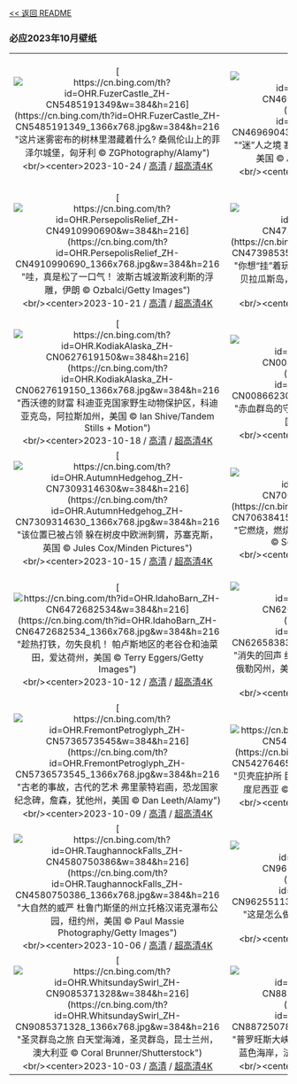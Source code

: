 [<< 返回 README](../../README.md)
### 必应2023年10月壁纸
||||
|:---:|:---:|:---:|
|[![https://cn.bing.com/th?id=OHR.FuzerCastle_ZH-CN5485191349&w=384&h=216](https://cn.bing.com/th?id=OHR.FuzerCastle_ZH-CN5485191349_1366x768.jpg&w=384&h=216 "这片迷雾密布的树林里潜藏着什么?&#10;桑佩伦山上的菲泽尔城堡，匈牙利&#10;© ZGPhotography/Alamy")](https://cn.bing.com/search?q=%e5%8c%88%e7%89%99%e5%88%a9&form=hpcapt&mkt=zh-cn&filters=HpDate:"20231023_1600")<br/><center>2023-10-24 / [高清](https://cn.bing.com/th?id=OHR.FuzerCastle_ZH-CN5485191349_1920x1200.jpg&w=1920&h=1200) / [超高清4K](https://cn.bing.com/th?id=OHR.FuzerCastle_ZH-CN5485191349_UHD.jpg&w=3840&h=2160)<center/>|[![https://cn.bing.com/th?id=OHR.PoconosMaze_ZH-CN4696904367&w=384&h=216](https://cn.bing.com/th?id=OHR.PoconosMaze_ZH-CN4696904367_1366x768.jpg&w=384&h=216 "“迷”人之境&#10;塞勒斯堡的玉米迷宫，宾夕法尼亚州，美国&#10;© Alex Potemkin/Getty Images")](https://cn.bing.com/search?q=%e5%ae%be%e5%a4%95%e6%b3%95%e5%b0%bc%e4%ba%9a%e5%b7%9e&form=hpcapt&mkt=zh-cn&filters=HpDate:"20231022_1600")<br/><center>2023-10-23 / [高清](https://cn.bing.com/th?id=OHR.PoconosMaze_ZH-CN4696904367_1920x1200.jpg&w=1920&h=1200) / [超高清4K](https://cn.bing.com/th?id=OHR.PoconosMaze_ZH-CN4696904367_UHD.jpg&w=3840&h=2160)<center/>|[![https://cn.bing.com/th?id=OHR.AstoriaBridge_ZH-CN5052905610&w=384&h=216](https://cn.bing.com/th?id=OHR.AstoriaBridge_ZH-CN5052905610_1366x768.jpg&w=384&h=216 "一条用桁架架起来的公路&#10;哥伦比亚河上的阿斯托里亚-梅格勒大桥，阿斯托里亚区，俄勒冈州，美国&#10;© Dan Mihai/Getty Images")](https://cn.bing.com/search?q=%e5%93%a5%e4%bc%a6%e6%af%94%e4%ba%9a%e6%b2%b3&form=hpcapt&mkt=zh-cn&filters=HpDate:"20231021_1600")<br/><center>2023-10-22 / [高清](https://cn.bing.com/th?id=OHR.AstoriaBridge_ZH-CN5052905610_1920x1200.jpg&w=1920&h=1200) / [超高清4K](https://cn.bing.com/th?id=OHR.AstoriaBridge_ZH-CN5052905610_UHD.jpg&w=3840&h=2160)<center/>|
|[![https://cn.bing.com/th?id=OHR.PersepolisRelief_ZH-CN4910990690&w=384&h=216](https://cn.bing.com/th?id=OHR.PersepolisRelief_ZH-CN4910990690_1366x768.jpg&w=384&h=216 "哇，真是松了一口气！&#10;波斯古城波斯波利斯的浮雕，伊朗&#10;© Ozbalci/Getty Images")](https://cn.bing.com/search?q=%e6%b3%a2%e6%96%af%e6%b3%a2%e5%88%a9%e6%96%af&form=hpcapt&mkt=zh-cn&filters=HpDate:"20231020_1600")<br/><center>2023-10-21 / [高清](https://cn.bing.com/th?id=OHR.PersepolisRelief_ZH-CN4910990690_1920x1200.jpg&w=1920&h=1200) / [超高清4K](https://cn.bing.com/th?id=OHR.PersepolisRelief_ZH-CN4910990690_UHD.jpg&w=3840&h=2160)<center/>|[![https://cn.bing.com/th?id=OHR.PygmySloth_ZH-CN4739853522&w=384&h=216](https://cn.bing.com/th?id=OHR.PygmySloth_ZH-CN4739853522_1366x768.jpg&w=384&h=216 "你想“挂”着玩吗？&#10;俾格米三趾树懒宝宝，埃斯库多贝拉瓜斯岛，巴拿马&#10;© Suzi Eszterhas/Minden Pictures")](https://cn.bing.com/search?q=%e6%a0%91%e6%87%92&form=hpcapt&mkt=zh-cn&filters=HpDate:"20231019_1600")<br/><center>2023-10-20 / [高清](https://cn.bing.com/th?id=OHR.PygmySloth_ZH-CN4739853522_1920x1200.jpg&w=1920&h=1200) / [超高清4K](https://cn.bing.com/th?id=OHR.PygmySloth_ZH-CN4739853522_UHD.jpg&w=3840&h=2160)<center/>|[![https://cn.bing.com/th?id=OHR.CastellyGwyntUK_ZH-CN1219668479&w=384&h=216](https://cn.bing.com/th?id=OHR.CastellyGwyntUK_ZH-CN1219668479_1366x768.jpg&w=384&h=216 "去而复返&#10;Castell y Gwynt，格莱德法赫山，雪墩山国家公园，英国北威尔士&#10;© Alan Novelli/Alamy Stock Photo")](https://cn.bing.com/search?q=Castell+y+Gwynt+Wales&form=hpcapt&mkt=zh-cn&filters=HpDate:"20231018_1600")<br/><center>2023-10-19 / [高清](https://cn.bing.com/th?id=OHR.CastellyGwyntUK_ZH-CN1219668479_1920x1200.jpg&w=1920&h=1200) / [超高清4K](https://cn.bing.com/th?id=OHR.CastellyGwyntUK_ZH-CN1219668479_UHD.jpg&w=3840&h=2160)<center/>|
|[![https://cn.bing.com/th?id=OHR.KodiakAlaska_ZH-CN0627619150&w=384&h=216](https://cn.bing.com/th?id=OHR.KodiakAlaska_ZH-CN0627619150_1366x768.jpg&w=384&h=216 "西沃德的财富&#10;科迪亚克国家野生动物保护区，科迪亚克岛，阿拉斯加州，美国&#10;© Ian Shive/Tandem Stills + Motion")](https://cn.bing.com/search?q=%e7%a7%91%e8%bf%aa%e4%ba%9a%e5%85%8b%e5%9b%bd%e5%ae%b6%e9%87%8e%e7%94%9f%e5%8a%a8%e7%89%a9%e4%bf%9d%e6%8a%a4%e5%8c%ba&form=hpcapt&mkt=zh-cn&filters=HpDate:"20231017_1600")<br/><center>2023-10-18 / [高清](https://cn.bing.com/th?id=OHR.KodiakAlaska_ZH-CN0627619150_1920x1200.jpg&w=1920&h=1200) / [超高清4K](https://cn.bing.com/th?id=OHR.KodiakAlaska_ZH-CN0627619150_UHD.jpg&w=3840&h=2160)<center/>|[![https://cn.bing.com/th?id=OHR.GenoeseTower_ZH-CN0086623003&w=384&h=216](https://cn.bing.com/th?id=OHR.GenoeseTower_ZH-CN0086623003_1366x768.jpg&w=384&h=216 "赤血群岛的守护者&#10;帕拉塔塔,阿雅克肖,科西嘉岛,法国&#10;© Jon Ingall/Alamy")](https://cn.bing.com/search?q=%e5%b8%95%e6%8b%89%e5%a1%94%e5%a1%94&form=hpcapt&mkt=zh-cn&filters=HpDate:"20231016_1600")<br/><center>2023-10-17 / [高清](https://cn.bing.com/th?id=OHR.GenoeseTower_ZH-CN0086623003_1920x1200.jpg&w=1920&h=1200) / [超高清4K](https://cn.bing.com/th?id=OHR.GenoeseTower_ZH-CN0086623003_UHD.jpg&w=3840&h=2160)<center/>|[![https://cn.bing.com/th?id=OHR.GoldenEnchantments_ZH-CN9686531344&w=384&h=216](https://cn.bing.com/th?id=OHR.GoldenEnchantments_ZH-CN9686531344_1366x768.jpg&w=384&h=216 "确实令人着迷&#10;金色落叶松和普鲁西克峰，魔力地带，华盛顿州，美国&#10;© Jim Patterson/Tandem Stills + Motion")](https://cn.bing.com/search?q=%e5%8d%8e%e7%9b%9b%e9%a1%bf%e5%b7%9e&form=hpcapt&mkt=zh-cn&filters=HpDate:"20231015_1600")<br/><center>2023-10-16 / [高清](https://cn.bing.com/th?id=OHR.GoldenEnchantments_ZH-CN9686531344_1920x1200.jpg&w=1920&h=1200) / [超高清4K](https://cn.bing.com/th?id=OHR.GoldenEnchantments_ZH-CN9686531344_UHD.jpg&w=3840&h=2160)<center/>|
|[![https://cn.bing.com/th?id=OHR.AutumnHedgehog_ZH-CN7309314630&w=384&h=216](https://cn.bing.com/th?id=OHR.AutumnHedgehog_ZH-CN7309314630_1366x768.jpg&w=384&h=216 "该位置已被占领&#10;躲在树皮中欧洲刺猬，苏塞克斯，英国&#10;© Jules Cox/Minden Pictures")](https://cn.bing.com/search?q=%e6%ac%a7%e6%b4%b2%e5%88%ba%e7%8c%ac&form=hpcapt&mkt=zh-cn&filters=HpDate:"20231014_1600")<br/><center>2023-10-15 / [高清](https://cn.bing.com/th?id=OHR.AutumnHedgehog_ZH-CN7309314630_1920x1200.jpg&w=1920&h=1200) / [超高清4K](https://cn.bing.com/th?id=OHR.AutumnHedgehog_ZH-CN7309314630_UHD.jpg&w=3840&h=2160)<center/>|[![https://cn.bing.com/th?id=OHR.RingEclipse_ZH-CN7063841581&w=384&h=216](https://cn.bing.com/th?id=OHR.RingEclipse_ZH-CN7063841581_1366x768.jpg&w=384&h=216 "它燃烧，燃烧，燃烧&#10;\"火环”日环食，多哈，卡特尔&#10;© Sorin Furcoi/Getty Images")](https://cn.bing.com/search?q=%e6%97%a5%e7%8e%af%e9%a3%9f&form=hpcapt&mkt=zh-cn&filters=HpDate:"20231013_1600")<br/><center>2023-10-14 / [高清](https://cn.bing.com/th?id=OHR.RingEclipse_ZH-CN7063841581_1920x1200.jpg&w=1920&h=1200) / [超高清4K](https://cn.bing.com/th?id=OHR.RingEclipse_ZH-CN7063841581_UHD.jpg&w=3840&h=2160)<center/>|[![https://cn.bing.com/th?id=OHR.ViesteItaly_ZH-CN6693499674&w=384&h=216](https://cn.bing.com/th?id=OHR.ViesteItaly_ZH-CN6693499674_1366x768.jpg&w=384&h=216 "住在悬崖边的日子&#10;加尔加诺半岛上的维埃斯特，阿普利亚，意大利&#10;© Pilat666/Getty Images")](https://cn.bing.com/search?q=%e7%bb%b4%e5%9f%83%e6%96%af%e7%89%b9+%e6%84%8f%e5%a4%a7%e5%88%a9&form=hpcapt&mkt=zh-cn&filters=HpDate:"20231012_1600")<br/><center>2023-10-13 / [高清](https://cn.bing.com/th?id=OHR.ViesteItaly_ZH-CN6693499674_1920x1200.jpg&w=1920&h=1200) / [超高清4K](https://cn.bing.com/th?id=OHR.ViesteItaly_ZH-CN6693499674_UHD.jpg&w=3840&h=2160)<center/>|
|[![https://cn.bing.com/th?id=OHR.IdahoBarn_ZH-CN6472682534&w=384&h=216](https://cn.bing.com/th?id=OHR.IdahoBarn_ZH-CN6472682534_1366x768.jpg&w=384&h=216 "趁热打铁，勿失良机！&#10;帕卢斯地区的老谷仓和油菜田，爱达荷州，美国&#10;© Terry Eggers/Getty Images")](https://cn.bing.com/search?q=%e5%b8%95%e5%8d%a2%e6%96%af%e5%9c%b0%e5%8c%ba&form=hpcapt&mkt=zh-cn&filters=HpDate:"20231011_1600")<br/><center>2023-10-12 / [高清](https://cn.bing.com/th?id=OHR.IdahoBarn_ZH-CN6472682534_1920x1200.jpg&w=1920&h=1200) / [超高清4K](https://cn.bing.com/th?id=OHR.IdahoBarn_ZH-CN6472682534_UHD.jpg&w=3840&h=2160)<center/>|[![https://cn.bing.com/th?id=OHR.JohnDayFossil_ZH-CN6265838332&w=384&h=216](https://cn.bing.com/th?id=OHR.JohnDayFossil_ZH-CN6265838332_1366x768.jpg&w=384&h=216 "消失的回声&#10;约翰迪化石床国家纪念地中的彩绘山，俄勒冈州，美国&#10;© Ben Herndon/Tandem Stills + Motion")](https://cn.bing.com/search?q=%e5%bd%a9%e7%bb%98%e5%b1%b1&form=hpcapt&mkt=zh-cn&filters=HpDate:"20231010_1600")<br/><center>2023-10-11 / [高清](https://cn.bing.com/th?id=OHR.JohnDayFossil_ZH-CN6265838332_1920x1200.jpg&w=1920&h=1200) / [超高清4K](https://cn.bing.com/th?id=OHR.JohnDayFossil_ZH-CN6265838332_UHD.jpg&w=3840&h=2160)<center/>|[![https://cn.bing.com/th?id=OHR.SoprisSunrise_ZH-CN5935701155&w=384&h=216](https://cn.bing.com/th?id=OHR.SoprisSunrise_ZH-CN5935701155_1366x768.jpg&w=384&h=216 "高高的落基山脉&#10;索普里斯山，科罗拉多州，美国&#10;© Jason Hatfield/Tandem Stills + Motion")](https://cn.bing.com/search?q=%e7%b4%a2%e6%99%ae%e9%87%8c%e6%96%af%e5%b1%b1&form=hpcapt&mkt=zh-cn&filters=HpDate:"20231009_1600")<br/><center>2023-10-10 / [高清](https://cn.bing.com/th?id=OHR.SoprisSunrise_ZH-CN5935701155_1920x1200.jpg&w=1920&h=1200) / [超高清4K](https://cn.bing.com/th?id=OHR.SoprisSunrise_ZH-CN5935701155_UHD.jpg&w=3840&h=2160)<center/>|
|[![https://cn.bing.com/th?id=OHR.FremontPetroglyph_ZH-CN5736573545&w=384&h=216](https://cn.bing.com/th?id=OHR.FremontPetroglyph_ZH-CN5736573545_1366x768.jpg&w=384&h=216 "古老的事故，古代的艺术&#10;弗里蒙特岩画，恐龙国家纪念碑，詹森，犹他州，美国&#10;© Dan Leeth/Alamy")](https://cn.bing.com/search?q=%e5%bc%97%e9%87%8c%e8%92%99%e7%89%b9%e5%b2%a9%e7%94%bb&form=hpcapt&mkt=zh-cn&filters=HpDate:"20231008_1600")<br/><center>2023-10-09 / [高清](https://cn.bing.com/th?id=OHR.FremontPetroglyph_ZH-CN5736573545_1920x1200.jpg&w=1920&h=1200) / [超高清4K](https://cn.bing.com/th?id=OHR.FremontPetroglyph_ZH-CN5736573545_UHD.jpg&w=3840&h=2160)<center/>|[![https://cn.bing.com/th?id=OHR.OctoClam_ZH-CN5427646548&w=384&h=216](https://cn.bing.com/th?id=OHR.OctoClam_ZH-CN5427646548_1366x768.jpg&w=384&h=216 "贝壳庇护所&#10;巨型蛤壳中的条纹蛸，苏拉威西海，印度尼西亚&#10;© Alex Mustard/Minden Pictures")](https://cn.bing.com/search?q=%e4%b8%96%e7%95%8c%e7%ab%a0%e9%b1%bc%e6%97%a5&form=hpcapt&mkt=zh-cn&filters=HpDate:"20231007_1600")<br/><center>2023-10-08 / [高清](https://cn.bing.com/th?id=OHR.OctoClam_ZH-CN5427646548_1920x1200.jpg&w=1920&h=1200) / [超高清4K](https://cn.bing.com/th?id=OHR.OctoClam_ZH-CN5427646548_UHD.jpg&w=3840&h=2160)<center/>|[![https://cn.bing.com/th?id=OHR.GrizzlyFalls_ZH-CN5152476563&w=384&h=216](https://cn.bing.com/th?id=OHR.GrizzlyFalls_ZH-CN5152476563_1366x768.jpg&w=384&h=216 "吃三文鱼自助餐的时间到了&#10;灰熊在卡特迈国家公园布鲁克斯瀑布捕捞鲑鱼，阿拉斯加州，美国&#10;© oksana.perkins/Shutterstock")](https://cn.bing.com/search?q=%e7%81%b0%e7%86%8a&form=hpcapt&mkt=zh-cn&filters=HpDate:"20231006_1600")<br/><center>2023-10-07 / [高清](https://cn.bing.com/th?id=OHR.GrizzlyFalls_ZH-CN5152476563_1920x1200.jpg&w=1920&h=1200) / [超高清4K](https://cn.bing.com/th?id=OHR.GrizzlyFalls_ZH-CN5152476563_UHD.jpg&w=3840&h=2160)<center/>|
|[![https://cn.bing.com/th?id=OHR.TaughannockFalls_ZH-CN4580750386&w=384&h=216](https://cn.bing.com/th?id=OHR.TaughannockFalls_ZH-CN4580750386_1366x768.jpg&w=384&h=216 "大自然的威严&#10;杜鲁门斯堡的州立托格汉诺克瀑布公园，纽约州，美国&#10;© Paul Massie Photography/Getty Images")](https://cn.bing.com/search?q=%e6%89%98%e6%a0%bc%e6%b1%89%e8%af%ba%e5%85%8b%e7%80%91%e5%b8%83&form=hpcapt&mkt=zh-cn&filters=HpDate:"20231005_1600")<br/><center>2023-10-06 / [高清](https://cn.bing.com/th?id=OHR.TaughannockFalls_ZH-CN4580750386_1920x1200.jpg&w=1920&h=1200) / [超高清4K](https://cn.bing.com/th?id=OHR.TaughannockFalls_ZH-CN4580750386_UHD.jpg&w=3840&h=2160)<center/>|[![https://cn.bing.com/th?id=OHR.GentooJump_ZH-CN9625511393&w=384&h=216](https://cn.bing.com/th?id=OHR.GentooJump_ZH-CN9625511393_1366x768.jpg&w=384&h=216 "这是怎么做到的！&#10;巴布亚企鹅，南极洲&#10;© Art Wolfe/Getty Images")](https://cn.bing.com/search?q=%e5%b7%b4%e5%b8%83%e4%ba%9a%e4%bc%81%e9%b9%85&form=hpcapt&mkt=zh-cn&filters=HpDate:"20231004_1600")<br/><center>2023-10-05 / [高清](https://cn.bing.com/th?id=OHR.GentooJump_ZH-CN9625511393_1920x1200.jpg&w=1920&h=1200) / [超高清4K](https://cn.bing.com/th?id=OHR.GentooJump_ZH-CN9625511393_UHD.jpg&w=3840&h=2160)<center/>|[![https://cn.bing.com/th?id=OHR.TarantulaNebula_ZH-CN9340300473&w=384&h=216](https://cn.bing.com/th?id=OHR.TarantulaNebula_ZH-CN9340300473_1366x768.jpg&w=384&h=216 "狼蛛星云&#10;狼蛛星云中形成的年轻恒星，詹姆斯·韦布空间望远镜&#10;© NASA, ESA, CSA, STScI, Webb ERO Production Team")](https://cn.bing.com/search?q=%e7%8b%bc%e8%9b%9b%e6%98%9f%e4%ba%91&form=hpcapt&mkt=zh-cn&filters=HpDate:"20231003_1600")<br/><center>2023-10-04 / [高清](https://cn.bing.com/th?id=OHR.TarantulaNebula_ZH-CN9340300473_1920x1200.jpg&w=1920&h=1200) / [超高清4K](https://cn.bing.com/th?id=OHR.TarantulaNebula_ZH-CN9340300473_UHD.jpg&w=3840&h=2160)<center/>|
|[![https://cn.bing.com/th?id=OHR.WhitsundaySwirl_ZH-CN9085371328&w=384&h=216](https://cn.bing.com/th?id=OHR.WhitsundaySwirl_ZH-CN9085371328_1366x768.jpg&w=384&h=216 "圣灵群岛之旅&#10;白天堂海滩，圣灵群岛，昆士兰州，澳大利亚&#10;© Coral Brunner/Shutterstock")](https://cn.bing.com/search?q=%e7%99%bd%e5%a4%a9%e5%a0%82%e6%b5%b7%e6%bb%a9&form=hpcapt&mkt=zh-cn&filters=HpDate:"20231002_1600")<br/><center>2023-10-03 / [高清](https://cn.bing.com/th?id=OHR.WhitsundaySwirl_ZH-CN9085371328_1920x1200.jpg&w=1920&h=1200) / [超高清4K](https://cn.bing.com/th?id=OHR.WhitsundaySwirl_ZH-CN9085371328_UHD.jpg&w=3840&h=2160)<center/>|[![https://cn.bing.com/th?id=OHR.VerdonCanyon_ZH-CN8872507857&w=384&h=216](https://cn.bing.com/th?id=OHR.VerdonCanyon_ZH-CN8872507857_1366x768.jpg&w=384&h=216 "普罗旺斯大峡谷&#10;韦尔东峡谷，普罗旺斯-阿尔卑斯-蓝色海岸，法国&#10;© luisapuccini/Getty Images")](https://cn.bing.com/search?q=%e9%9f%a6%e5%b0%94%e4%b8%9c%e5%b3%a1%e8%b0%b7&form=hpcapt&mkt=zh-cn&filters=HpDate:"20231001_1600")<br/><center>2023-10-02 / [高清](https://cn.bing.com/th?id=OHR.VerdonCanyon_ZH-CN8872507857_1920x1200.jpg&w=1920&h=1200) / [超高清4K](https://cn.bing.com/th?id=OHR.VerdonCanyon_ZH-CN8872507857_UHD.jpg&w=3840&h=2160)<center/>|[![https://cn.bing.com/th?id=OHR.NationalDay2023_ZH-CN8608297006&w=384&h=216](https://cn.bing.com/th?id=OHR.NationalDay2023_ZH-CN8608297006_1366x768.jpg&w=384&h=216 "生日快乐&#10;雄伟壮丽的中国长城&#10;© Jeff_Hu/Getty Images")](https://cn.bing.com/search?q=%e4%b8%ad%e5%9b%bd%e9%95%bf%e5%9f%8e&form=hpcapt&mkt=zh-cn&filters=HpDate:"20230930_1600")<br/><center>2023-10-01 / [高清](https://cn.bing.com/th?id=OHR.NationalDay2023_ZH-CN8608297006_1920x1200.jpg&w=1920&h=1200) / [超高清](https://cn.bing.com/th?id=OHR.NationalDay2023_ZH-CN8608297006_UHD.jpg)<center/>|
